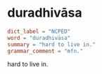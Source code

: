 # duradhivāsa

``` toml
dict_label = "NCPED"
word = "duradhivāsa"
summary = "hard to live in."
grammar_comment = "mfn."
```

hard to live in.

